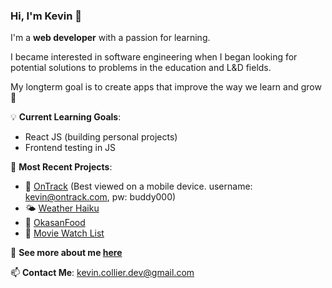 <!--
**KevinMCollier/KevinMCollier** is a ✨ _special_ ✨ repository because its `README.md` (this file) appears on your GitHub profile.

Here are some ideas to get you started:

- 🔭 I’m currently working on ...
- 🌱 I’m currently learning ...
- 👯 I’m looking to collaborate on ...
- 🤔 I’m looking for help with ...
- 💬 Ask me about ...
- 📫 How to reach me: ...
- 😄 Pronouns: ...
- ⚡ Fun fact: ...
-->

### Hi, I'm Kevin 👋

I'm a **web developer** with a passion for learning.


I became interested in software engineering when I began looking for potential solutions to problems in the education and L&D fields.

My longterm goal is to create apps that improve the way we learn and grow 🚀

💡 **Current Learning Goals**:
- React JS (building personal projects)
- Frontend testing in JS

🚀 **Most Recent Projects**:
- 🐶 [OnTrack](https://www.ontrack.tokyo) (Best viewed on a mobile device. username: kevin@ontrack.com, pw: buddy000)
- 🌤 [Weather Haiku](https://weather-haiku.xyz/)
- 🥗 [OkasanFood](https://okasan-food-karasugummi-11b736e4f407.herokuapp.com/)
- 🍿 [Movie Watch List](https://kevin-watchlist-001-ccc2c6f4cc36.herokuapp.com/)


🌵 **See more about me [here](https://www.kevin-collier.com)**

📫 **Contact Me**: [kevin.collier.dev@gmail.com](mailto:kevin.collier.dev@gmail.com)

